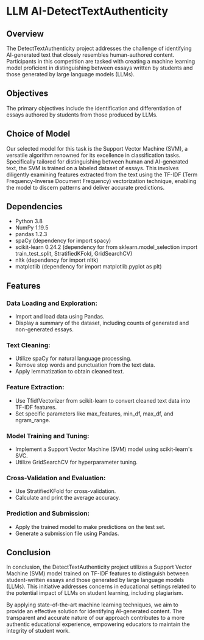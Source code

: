 # LLM AI-DetectTextAuthenticity

## Overview
The DetectTextAuthenticity project addresses the challenge of identifying AI-generated text that closely resembles human-authored content. Participants in this competition are tasked with creating a machine learning model proficient in distinguishing between essays written by students and those generated by large language models (LLMs).

## Objectives
The primary objectives include the identification and differentiation of essays authored by students from those produced by LLMs.

## Choice of Model
Our selected model for this task is the Support Vector Machine (SVM), a versatile algorithm renowned for its excellence in classification tasks. Specifically tailored for distinguishing between human and AI-generated text, the SVM is trained on a labeled dataset of essays. This involves diligently examining features extracted from the text using the TF-IDF (Term Frequency-Inverse Document Frequency) vectorization technique, enabling the model to discern patterns and deliver accurate predictions.

## Dependencies
- Python 3.8
- NumPy 1.19.5
- pandas 1.2.3
- spaCy (dependency for import spacy)
- scikit-learn 0.24.2 (dependency for from sklearn.model_selection import train_test_split, StratifiedKFold, GridSearchCV)
- nltk (dependency for import nltk)
- matplotlib (dependency for import matplotlib.pyplot as plt)

## Features
### Data Loading and Exploration:
- Import and load data using Pandas.
- Display a summary of the dataset, including counts of generated and non-generated essays.

### Text Cleaning:
- Utilize spaCy for natural language processing.
- Remove stop words and punctuation from the text data.
- Apply lemmatization to obtain cleaned text.

### Feature Extraction:
- Use TfidfVectorizer from scikit-learn to convert cleaned text data into TF-IDF features.
- Set specific parameters like max_features, min_df, max_df, and ngram_range.

### Model Training and Tuning:
- Implement a Support Vector Machine (SVM) model using scikit-learn's SVC.
- Utilize GridSearchCV for hyperparameter tuning.

### Cross-Validation and Evaluation:
- Use StratifiedKFold for cross-validation.
- Calculate and print the average accuracy.

### Prediction and Submission:
- Apply the trained model to make predictions on the test set.
- Generate a submission file using Pandas.

## Conclusion
In conclusion, the DetectTextAuthenticity project utilizes a Support Vector Machine (SVM) model trained on TF-IDF features to distinguish between student-written essays and those generated by large language models (LLMs). This initiative addresses concerns in educational settings related to the potential impact of LLMs on student learning, including plagiarism.

By applying state-of-the-art machine learning techniques, we aim to provide an effective solution for identifying AI-generated content. The transparent and accurate nature of our approach contributes to a more authentic educational experience, empowering educators to maintain the integrity of student work.
